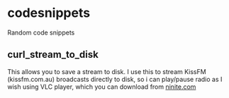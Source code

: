 # codesnippets
Random code snippets

## curl_stream_to_disk
This allows you to save a stream to disk.  I use this to stream KissFM (kissfm.com.au) broadcasts directly to disk, so i can play/pause radio as I wish using VLC player, which you can download from [ninite.com](https://ninite.com/)
